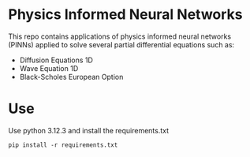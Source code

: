 # Physics Informed Neural Networks

This repo contains applications of physics informed neural networks (PINNs) applied to solve several partial differential equations such as:

- Diffusion Equations 1D
- Wave Equation 1D
- Black-Scholes European Option

# Use 

Use python 3.12.3 and install the requirements.txt

```
pip install -r requirements.txt
```